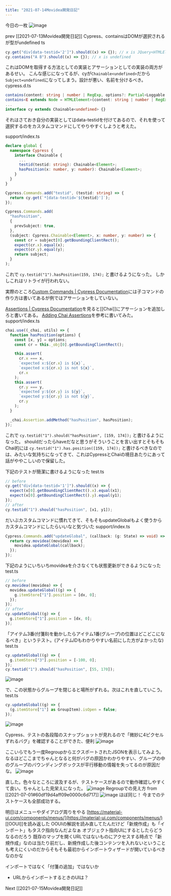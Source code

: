 ```yaml
---
title: "2021-07-14Movidea開発日記"
---
```


今日の一枚
![image](https://gyazo.com/e1f53457d5b6464ee09d9353282f24e7/thumb/1000)

prev [[2021-07-13Movidea開発日記]]
Cypress、containsはDOMが選択されるが型がundefined
ts

```typescript
cy.get("div[data-testid='2']").should((x) => {}); // x is JQuery<HTMLElement>
cy.contains("A B").should((x) => {}); // x is undefined
```


これはDOMを取得する方法としての実装とアサーションとしての実装の両方があるせい。
こんな感じになってるが、cyが`Chainable<undefined>`だから`Subject=undefined`になってしまう。設計が悪い、名前を分けるべき。
cypress.d.ts

```typescript
contains(content: string | number | RegExp, options?: Partial<Loggable & Timeoutable & CaseMatchable & Shadow>): Chainable<Subject>
contains<E extends Node = HTMLElement>(content: string | number | RegExp): Chainable<JQuery<E>>
...
interface cy extends Chainable<undefined> {}
```


それはさておき自分の実装としてはdata-testidを付けてあるので、それを使って選択するのをカスタムコマンドにしてやりやすくしようと考えた。

support/index.ts

```typescript
declare global {
  namespace Cypress {
    interface Chainable {
      ...
      testid(testid: string): Chainable<Element>;
      hasPosition(x: number, y: number): Chainable<Element>;
    }
  }
}

Cypress.Commands.add("testid", (testid: string) => {
  return cy.get(`*[data-testid='${testid}']`);
});

Cypress.Commands.add(
  "hasPosition",
  {
    prevSubject: true,
  },
  (subject: Cypress.Chainable<Element>, x: number, y: number) => {
    const cr = subject[0].getBoundingClientRect();
    expect(cr.x).equal(x);
    expect(cr.y).equal(y);
    return subject;
  }
);
```


これで
`cy.testid("1").hasPosition(159, 174);`
と書けるようになった。
しかしこれはリトライが行われない。

実際のところ[Custom Commands | Cypress Documentation](https://docs.cypress.io/api/cypress-api/custom-commands)には子コマンドの作り方は書いてあるが例ではアサーションをしていない。

[Assertions | Cypress Documentation](https://docs.cypress.io/guides/references/assertions#Adding-New-Assertions)を見ると[[Chai]]にアサーションを追加しろと書いてある。
[Adding Chai Assertions](https://github.com/cypress-io/cypress-example-recipes/tree/master/examples/extending-cypress__chai-assertions)を参考に書いてみた。
support/index.ts

```typescript
chai.use((_chai, utils) => {
  function hasPosition(options) {
    const [x, y] = options;
    const cr = this._obj[0].getBoundingClientRect();

    this.assert(
      cr.x === x,
      `expected x:${cr.x} is ${x}`,
      `expected x:${cr.x} is not ${x}`,
      cr.x
    );
    this.assert(
      cr.y === y,
      `expected y:${cr.y} is ${y}`,
      `expected y:${cr.y} is not ${y}`,
      cr.y
    );
  }

  _chai.Assertion.addMethod("hasPosition", hasPosition);
});
```

これで
`cy.testid("1").should("hasPosition", [159, 174]);`
と書けるようになった。
shouldだったらhaveだなと思うがそういうことを言い出すとそもそもChai的には
`cy.testid("1").has.position([159, 174]);`
と書けるべきなのでは、みたいな気持ちになってきて、これはCypressとChaiの境目あたりにあって話がややこしいので保留した。

下記のテストが簡潔に書けるようになった
test.ts

```typescript
// before
cy.get("div[data-testid='1']").should((x) => {
  expect(x[0].getBoundingClientRect().x).equal(x1);
  expect(x[0].getBoundingClientRect().y).equal(y1);
});
// after
cy.testid("1").should("hasPosition", [x1, y1]);
```


だいぶカスタムコマンドに慣れてきて、そもそもupdateGlobalもよく使うからカスタムコマンドにしたらいいなと気づいた
support/index.ts

```typescript
Cypress.Commands.add("updateGlobal", (callback: (g: State) => void) => {
  return cy.movidea((movidea) => {
    movidea.updateGlobal(callback);
  });
});
```


下記のようにいちいちmovideaを介さなくても状態更新ができるようになった
test.ts

```typescript
// before
cy.movidea((movidea) => {
  movidea.updateGlobal((g) => {
    g.itemStore["1"].position = [dx, 0];
  });
});
// after
cy.updateGlobal((g) => {
  g.itemStore["1"].position = [dx, 0];
});
```


「アイテム3番(付箋B)を動かしたらアイテム1番(グループ)の位置はどこどこになるべき」というテスト。(アイテムIDもわかりやすい名前にした方がよかったな)
test.ts

```typescript
cy.updateGlobal((g) => {
  g.itemStore["3"].position = [-100, 0];
});
cy.testid("1").should("hasPosition", [55, 170]);
```

![image](https://gyazo.com/4dbdecd6194f095b8cb9127af8d6fb9a/thumb/1000)

で、この状態からグループを閉じると場所がずれる。次はこれを直していこう。
test.ts

```typescript
cy.updateGlobal((g) => {
  (g.itemStore["1"] as GroupItem).isOpen = false;
});
```

![image](https://gyazo.com/1d073cc26748ada8d0a52dd54919dad8/thumb/1000)

Cypress、テストの各段階のスナップショットが見れるので「微妙に4ピクセルずれるバグ」を確認することができた、便利
![image](https://gyazo.com/085db82b0e553d535a2d7c4cc66c69ae/thumb/1000)

ここいらでもう一度RegroupからエクスポートされたJSONを表示してみよう。なるほどここまでちゃんとなると何がバグの原因かわかりやすい、グループの中のグループのバウンディングボックスが平行移動の情報を失ってるのが原因だな。
![image](https://gyazo.com/9283591c224d11aa269132886d2a7230/thumb/1000)

直した。色々なところに波及するが、テストケースがあるので動作確認しやすくて良い。ちゃんとした見栄えになった。
![image](https://gyazo.com/e1f53457d5b6464ee09d9353282f24e7/thumb/1000)
Regroupでの見え方 from [[2021-07-01#60df19d4aff09e0000c6d717]]
![image](https://gyazo.com/0d1187d7fe01b6a4de30333c80c1948e/thumb/1000)
ほぼ同じ！
今までのテストケースも全部成功する。


明日はメニューやダイアログ周りをやる
[https://material-ui.com/components/menus/](https://material-ui.com/components/menus/)
[[OOUI]]を読み返した
OOUIの解説を読み直してたんだけど「新規作成」も「インポート」もタスク指向なんだよなぁ
オブジェクト指向UIにするとしたらどうなるのだろう
既存のマップを開くURLではないものにアクセスする時点で「新規作成」なのは当たり前だし、新規作成した後コンテンツを入れないということも考えにくいのだからそもそも最初からインポートウィザードが開いているべきなのかな


インポートではなく「付箋の追加」ではないか
- URLからインポートするときのUIは？

Next [[2021-07-15Movidea開発日記]]
